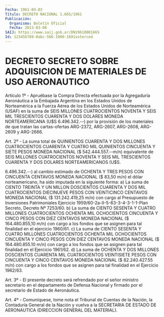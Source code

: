 ```yaml
---
Fecha: 1961-03-03
Título: DECRETO NACIONAL 1.665/1961
Publicación:
  Organismo: Boletín Oficial
  Fecha: 2013-03-08
SAIJ: https://www.saij.gob.ar/DN19610001665
Id: 123456789-0abc-566-1000-1691soterced
---
```

# DECRETO SECRETO SOBRE ADQUISICION DE MATERIALES DE USO AERONAUTICO

<a id="1"></a>
Artículo 1º - Apruébase la Compra Directa efectuada por la Agregaduría Aeronáutica a la Embajada Argentina en los Estados Unidos de Norteamérica a la Fuerza Aérea de los Estados Unidos de Norteamérica (USAF) en la suma de SEIS MILLONES CUATROCIENTOS NOVENTA Y SEIS MIL TRESCIENTOS CUARENTA Y DOS DOLARES MONEDA NORTEAMERICANA (U$S 6.496.342.--) por la provisión de los materiales de que tratan las cartas-ofertas ARG-2372, ARG-2607, ARG-2608, ARG-2609 y ARG-2666.

<a id="2"></a>
Art. 2º - La suma total de QUINIENTOS CUARENTA Y DOS MILLONES CUATROCIENTOS CUARENTA Y CUATRO MIL QUINIENTOS CINCUENTA Y SIETE PESOS MONEDA NACIONAL ($ 542.444.557.--m/n) equivalente de SEIS MILLONES CUATROCIENTOS NOVENTA Y SEIS MIL TRESCIENTOS CUARENTA Y DOS DOLARES NORTEAMERICANOS (U$S.

6.496.342.--) al cambio estimado de OCHENTA Y TRES PESOS CON CINCUENTA CENTAVOS MONEDA NACIONAL ($ 83,50 m/n) el dólar norteamericano, ha sido imputada en la siguiente forma: a) La suma de CIENTO TREINTA Y UN MILLON DOSCIENTOS CUARENTA Y DOS MIL CUATROCIENTOS DIECINUEVE PESOS CON VEINTICINCO CENTAVOS MONEDA NACIONAL ($ 131.242.419,25 m/n) con cargo al Presupuesto de Inversiones Patrimoniales Ejercicio 1959/60-2a-II-5-63-3-4-3-1-1-Plan Secreto, Decreto Nº 7253/60. b) La suma de CIENTO SESENTA Y CUATRO MILLONES CUATROCIENTOS OCHENTA MIL OCHOCIENTOS CINCUENTA Y CINCO PESOS CON DIEZ CENTAVOS MONEDA NACIONAL ($ 164.480.855,10 m/n) con cargo a los fondos que se asignen para tal finalidad en el ejercicio 1960/61. c) La suma de CIENTO SESENTA Y CUATRO MILLONES CUATROCIENTOS OCHENTA MIL OCHOCIENTOS CINCUENTA Y CINCO PESOS CON DIEZ CENTAVOS MONEDA NACIONAL ($ 164.480.855.10 m/n) con cargo a los fondos que se asignen para tal finalidad en el Ejercicio 1961/62. d) La suma de OCHENTA Y DOS MILLONES DOSCIENTOS CUARENTA MIL CUATROCIENTOS VEINTISIETE PESOS CON CINCUENTA Y CINCO CENTAVOS MONEDA NACIONAL ($ 82.240.427.55 m/n) con cargo a los fondos que se asignen para tal finalidad en el Ejercicio 1962/63.

<a id="3"></a>
Art. 3º - El presente decreto será refrendado por el señor ministro secretario en el departamento de Defensa Nacional y firmado por el secretario de Estado de Aeronáutica.

<a id="4"></a>
Art. 4º - Comuníquese, tome nota el Tribunal de Cuentas de la Nación, la Contaduría General de la Nación y vuelva a la SECRETARIA DE ESTADO DE AERONAUTICA (DIRECCION GENERAL DEL MATERIAL).